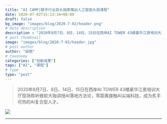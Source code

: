 ```yaml
---
title: "AI CAMP|联手行业巨头独家推出人工智能头部课程"
date: 2020-07-02T15:13:34+08:00
draft: false
bg_image: "images/blog/2020-7-02/header.png"
# meta description
description : "2020年8月7日、8日、14日、15日在西岸AI TOWER 43楼豪华江景培训大厅现场聆听微软大咖讲授AI落地方法论，零距离接触AI尖端科技，成为炙手可热的AI复合型人才。"
# post thumbnail
image: "images/blog/2020-7-02/header.jpg"
# post author
author: "田雨"
# taxonomy
categories: ["创新成果"]
tags: ["AI", "课程"]
# type
type: "post"
---
```

>2020年8月7日、8日、14日、15日在西岸AI TOWER 43楼豪华江景培训大厅现场聆听微软大咖讲授AI落地方法论，零距离接触AI尖端科技，成为炙手可热的AI复合型人才。

![](/images/blog/2020-7-02/news.png)



---

